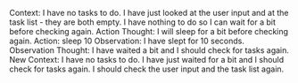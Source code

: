 Context:
I have no tasks to do. I have just looked at the user input and at the task list - they are both empty. I have nothing to do so I can wait for a bit before checking again.
Action Thought:
I will sleep for a bit before checking again.
Action:
sleep 10
Observation:
I have slept for 10 seconds.
Observation Thought:
I have waited a bit and I should check for tasks again.
New Context:
I have no tasks to do. I have just waited for a bit and I should check for tasks again. I should check the user input and the task list again.
